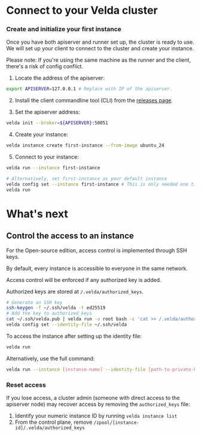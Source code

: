 
# Connect to your Velda cluster

### Create and initialize your first instance
Once you have both apiserver and runner set up, the cluster is ready to use.
We will set up your client to connect to the cluster and create your instance.

Please note: If you're using the same machine as the runner and the client, there's a risk of config conflict.

1. Locate the address of the apiserver:
```bash
export APISERVER=127.0.0.1 # Replace with IP of the apiserver.
```

2. Install the client commandline tool (CLI) from the [releases page](https://github.com/velda-io/velda/releases).

3. Set the apiserver address:
```bash
velda init --broker=${APISERVER}:50051
```

4. Create your instance:
```bash
velda instance create first-instance --from-image ubuntu_24
```

5. Connect to your instance:
```bash
velda run --instance first-instance

# Alternatively, set first-instance as your default instance
velda config set --instance first-instance # This is only needed one time.
velda run
```

# What's next

## Control the access to an instance

For the Open-source edition, access control is implemented through SSH keys.

By default, every instance is accessible to everyone in the same network.

Access control will be enforced if any authorized key is added.

Authorized keys are stored at `/.velda/authorized_keys`.

```bash
# Generate an SSH key
ssh-keygen -f ~/.ssh/velda -t ed25519
# Add the key to authorized_keys
cat ~/.ssh/velda.pub | velda run -u root bash -c 'cat >> /.velda/authorized_keys'
velda config set --identity-file ~/.ssh/velda
```

To access the instance after setting up the identity file:
```bash
velda run
```
Alternatively, use the full command:
```bash
velda run --instance [instance-name] --identity-file [path-to-private-key]
```

### Reset access
If you lose access, a cluster admin (someone with direct access to the apiserver node) may recover access by removing the `authorized_keys` file:

1. Identify your numeric instance ID by running `velda instance list`
2. From the control plane, remove `/zpool/[instance-id]/.velda/authorized_keys`